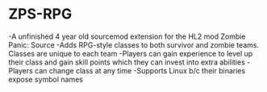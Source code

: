 ZPS-RPG
=======

-A unfinished 4 year old sourcemod extension for the HL2 mod Zombie Panic: Source
-Adds RPG-style classes to both survivor and zombie teams. Classes are unique to each team
-Players can gain experience to level up their class and gain skill points which they can invest into extra abilities
-Players can change class at any time
-Supports Linux b/c their binaries expose symbol names